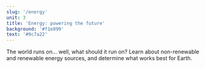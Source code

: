 ```yaml
---
slug: '/energy'
unit: 3
title: 'Energy: powering the future'
background: '#f1e899'
text: '#9c7a22'
---
```


The world runs on... well, what should it run on? Learn about non-renewable and renewable energy sources, and determine what works best for Earth.

<!-- end -->
